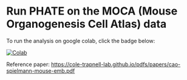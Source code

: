 # Run PHATE on the MOCA (Mouse Organogenesis Cell Atlas) data

To run the analysis on google colab, click the badge below:

[![Colab](https://colab.research.google.com/assets/colab-badge.svg)](https://colab.research.google.com/github/jcyang34/BENG469_2022spring/blob/main/scRNA-seq-analysis-lab2/PHATE/PHATE.ipynb)


Reference paper: https://cole-trapnell-lab.github.io/pdfs/papers/cao-spielmann-mouse-emb.pdf

